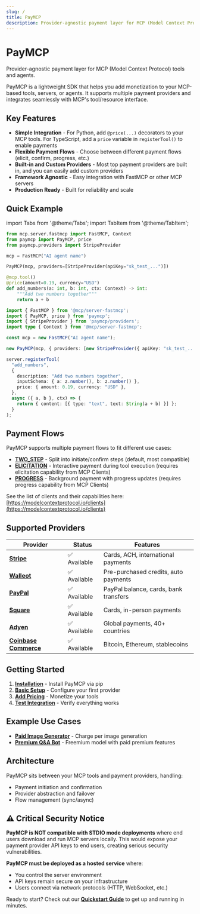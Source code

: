 ```yaml
---
slug: /
title: PayMCP
description: Provider-agnostic payment layer for MCP (Model Context Protocol) tools and agents
---
```


# PayMCP

Provider-agnostic payment layer for MCP (Model Context Protocol) tools and agents.

PayMCP is a lightweight SDK that helps you add monetization to your MCP-based tools, servers, or agents. It supports multiple payment providers and integrates seamlessly with MCP's tool/resource interface.

## Key Features

- **Simple Integration** - For Python, add `@price(...)` decorators to your MCP tools. For TypeScript, add a `price` variable in `registerTool()` to enable payments
- **Flexible Payment Flows** - Choose between different payment flows (elicit, confirm, progress, etc.)
- **Built-in and Custom Providers** - Most top payment providers are built in, and you can easily add custom providers
- **Framework Agnostic** - Easy integration with FastMCP or other MCP servers
- **Production Ready** - Built for reliability and scale

## Quick Example

import Tabs from '@theme/Tabs';
import TabItem from '@theme/TabItem';

<Tabs>
<TabItem value="python" label="Python">

```python
from mcp.server.fastmcp import FastMCP, Context
from paymcp import PayMCP, price
from paymcp.providers import StripeProvider

mcp = FastMCP("AI agent name")

PayMCP(mcp, providers=[StripeProvider(apiKey="sk_test_...")])

@mcp.tool()
@price(amount=0.19, currency="USD")
def add_numbers(a: int, b: int, ctx: Context) -> int:
    """Add two numbers together"""
    return a + b
```

</TabItem>
<TabItem value="typescript" label="TypeScript">

```typescript
import { FastMCP } from '@mcp/server-fastmcp';
import { PayMCP, price } from 'paymcp';
import { StripeProvider } from 'paymcp/providers';
import type { Context } from '@mcp/server-fastmcp';

const mcp = new FastMCP("AI agent name");

new PayMCP(mcp, { providers: [new StripeProvider({ apiKey: "sk_test_..." })] });

server.registerTool(
  "add_numbers",
  {
    description: "Add two numbers together",
    inputSchema: { a: z.number(), b: z.number() },
    price: { amount: 0.19, currency: "USD" },
  },
  async ({ a, b }, ctx) => {
    return { content: [{ type: "text", text: String(a + b) }] };
  }
);
```

</TabItem>
</Tabs>

## Payment Flows

PayMCP supports multiple payment flows to fit different use cases:

- **[TWO_STEP](./concepts-and-flows#two_step-flow)** - Split into initiate/confirm steps (default, most compatible)
- **[ELICITATION](./concepts-and-flows#elicitation-flow)** - Interactive payment during tool execution (requires elicitation capability from MCP Clients)
- **[PROGRESS](./concepts-and-flows#progress-flow)** - Background payment with progress updates (requires progress capability from MCP Clients)

See the list of clients and their capabilities here: [https://modelcontextprotocol.io/clients](https://modelcontextprotocol.io/clients)

## Supported Providers

| Provider | Status | Features |
|----------|--------|----------|
| **[Stripe](./providers/stripe)** | ✅ Available | Cards, ACH, international payments |
| **[Walleot](./providers/walleot)** | ✅ Available | Pre-purchased credits, auto payments |
| **[PayPal](./providers/paypal)** | ✅ Available | PayPal balance, cards, bank transfers |
| **[Square](./providers/square)** | ✅ Available | Cards, in-person payments |
| **[Adyen](./providers/adyen)** | ✅ Available | Global payments, 40+ countries |
| **[Coinbase Commerce](./providers/coinbase)** | ✅ Available | Bitcoin, Ethereum, stablecoins |

## Getting Started

1. **[Installation](./quickstart#installation)** - Install PayMCP via pip
2. **[Basic Setup](./quickstart#basic-setup)** - Configure your first provider
3. **[Add Pricing](./quickstart#adding-pricing)** - Monetize your tools
4. **[Test Integration](./quickstart#testing-your-integration)** - Verify everything works

## Example Use Cases

- **[Paid Image Generator](./examples/paid-image-generator)** - Charge per image generation
- **[Premium Q&A Bot](./examples/premium-qa-bot)** - Freemium model with paid premium features

## Architecture

PayMCP sits between your MCP tools and payment providers, handling:

- Payment initiation and confirmation
- Provider abstraction and failover
- Flow management (sync/async)

## ⚠️ Critical Security Notice

**PayMCP is NOT compatible with STDIO mode deployments** where end users download and run MCP servers locally. This would expose your payment provider API keys to end users, creating serious security vulnerabilities.

**PayMCP must be deployed as a hosted service** where:
- You control the server environment
- API keys remain secure on your infrastructure  
- Users connect via network protocols (HTTP, WebSocket, etc.)

Ready to start? Check out our **[Quickstart Guide](./quickstart)** to get up and running in minutes.
